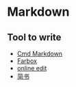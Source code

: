 # Markdown

## Tool to write 
* [Cmd Markdown](https://www.zybuluo.com/cmd/)
* [Farbox](http://www.farbox.com/service/templates)
* [online edit](http://dillinger.io/)
* [简书](http://www.jianshu.com/p/aa30cc25c91b)